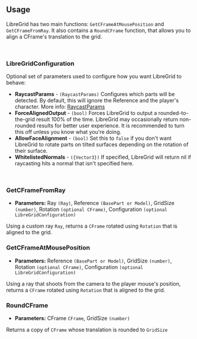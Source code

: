 ## Usage
LibreGrid has two main functions: `GetCFrameAtMousePosition` and `GetCFrameFromRay`. It also contains a `RoundCFrame` function, that allows you to align a CFrame's translation to the grid.

<br>

### LibreGridConfiguration
Optional set of parameters used to configure how you want LibreGrid to behave:
- **RaycastParams** - `(RaycastParams)` Configures which parts will be detected. By default, this will ignore the Reference and the player's character. More info: [RaycastParams](https://create.roblox.com/docs/reference/engine/datatypes/RaycastParams)
- **ForceAlignedOutput** - `(bool)` Forces LibreGrid to output a rounded-to-the-grid result 100% of the time. LibreGrid may occasionally return non-rounded results for better user experience. It is recommended to turn this off unless you know what you're doing.
- **AllowFaceAlignment** - `(bool)` Set this to `false` if you don't want LibreGrid to rotate parts on tilted surfaces depending on the rotation of their surface.
- **WhitelistedNormals** - `({Vector3})` If specified, LibreGrid will return nil if raycasting hits a normal that isn't specified here.

<br>

### GetCFrameFromRay
- **Parameters:** Ray `(Ray)`, Reference `(BasePart or Model)`, GridSize `(number)`, Rotation `(optional CFrame)`, Configuration `(optional LibreGridConfiguration)` <br>

Using a custom ray `Ray`, returns a `CFrame` rotated using `Rotation` that is aligned to the grid.

### GetCFrameAtMousePosition
- **Parameters:** Reference `(BasePart or Model)`, GridSize `(number)`, Rotation `(optional CFrame)`, Configuration `(optional LibreGridConfiguration)` <br>

Using a ray that shoots from the camera to the player mouse's position, returns a `CFrame` rotated using `Rotation` that is aligned to the grid.

### RoundCFrame
- **Parameters:** CFrame `CFrame`, GridSize `(number)` <br>

Returns a copy of `CFrame` whose translation is rounded to `GridSize` 
